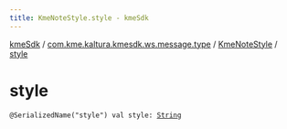 ```yaml
---
title: KmeNoteStyle.style - kmeSdk
---
```


[kmeSdk](../../index.html) / [com.kme.kaltura.kmesdk.ws.message.type](../index.html) / [KmeNoteStyle](index.html) / [style](./style.html)

# style

`@SerializedName("style") val style: `[`String`](https://kotlinlang.org/api/latest/jvm/stdlib/kotlin/-string/index.html)